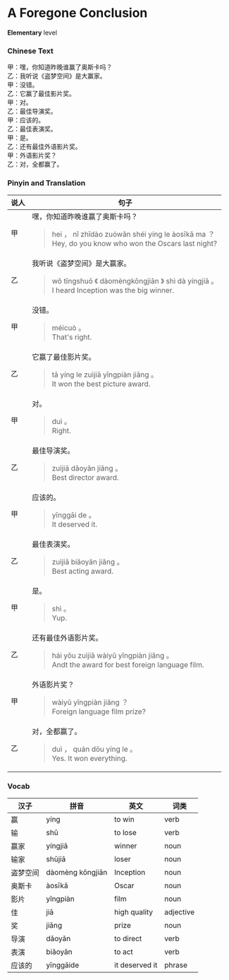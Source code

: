 # A Foregone Conclusion
**Elementary** level
### Chinese Text
甲：嘿，你知道昨晚谁赢了奥斯卡吗？<br />乙：我听说《盗梦空间》是大赢家。<br />甲：没错。<br />乙：它赢了最佳影片奖。<br />甲：对。<br />乙：最佳导演奖。<br />甲：应该的。<br />乙：最佳表演奖。<br />甲：是。<br />乙：还有最佳外语影片奖。<br />甲：外语影片奖？<br />乙：对，全都赢了。

### Pinyin and Translation
|说人|句子|
|----|----|
|甲|嘿，你知道昨晚谁赢了奥斯卡吗？<blockquote>hei ， nǐ zhīdào zuówǎn shéi yíng le àosīkǎ ma ？<br />Hey, do you know who won the Oscars last night?</blockquote>|
|乙|我听说《盗梦空间》是大赢家。<blockquote>wǒ tīngshuō 《 dàomèngkōngjiān 》 shì dà yíngjiā 。<br />I heard Inception was the big winner.</blockquote>|
|甲|没错。<blockquote>méicuò 。<br />That's right.</blockquote>|
|乙|它赢了最佳影片奖。<blockquote>tā yíng le zuìjiā yǐngpiàn jiǎng 。<br />It won the best picture award.</blockquote>|
|甲|对。<blockquote>duì 。<br />Right.</blockquote>|
|乙|最佳导演奖。<blockquote>zuìjiā dǎoyǎn jiǎng 。<br />Best director award.</blockquote>|
|甲|应该的。<blockquote>yīnggāi de 。<br />It deserved it.</blockquote>|
|乙|最佳表演奖。<blockquote>zuìjiā biǎoyǎn jiǎng 。<br />Best acting award.</blockquote>|
|甲|是。<blockquote>shì 。<br />Yup.</blockquote>|
|乙|还有最佳外语影片奖。<blockquote>hái yǒu zuìjiā wàiyǔ yǐngpiàn jiǎng 。<br />Andt the award for best foreign language film.</blockquote>|
|甲|外语影片奖？<blockquote>wàiyǔ yǐngpiàn jiǎng ？<br />Foreign language film prize?</blockquote>|
|乙|对，全都赢了。<blockquote>duì ， quán dōu yíng le 。<br />Yes. It won everything.</blockquote>|
### Vocab
|汉子|拼音|英文|词类|
|----|----|----|----|
|赢|yíng|to win|verb|
|输|shū|to lose|verb|
|赢家|yíngjiā|winner|noun|
|输家|shūjiā|loser|noun|
|盗梦空间|dàomèng kōngjiān|Inception|noun|
|奥斯卡|àosīkǎ|Oscar|noun|
|影片|yǐngpiàn|film|noun|
|佳|jiā|high quality|adjective|
|奖|jiǎng|prize|noun|
|导演|dǎoyǎn|to direct|verb|
|表演|biǎoyǎn|to act|verb|
|应该的|yīnggāide|it deserved it|phrase|